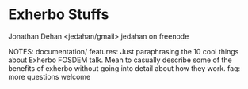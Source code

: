 Exherbo Stuffs
==============

Jonathan Dehan <jedahan/gmail> jedahan on freenode

NOTES:
  documentation/
         features: Just paraphrasing the 10 cool things about Exherbo FOSDEM talk. 
	           Mean to casually describe some of the benefits of exherbo without 
		   going into detail about how they work.
              faq: more questions welcome
